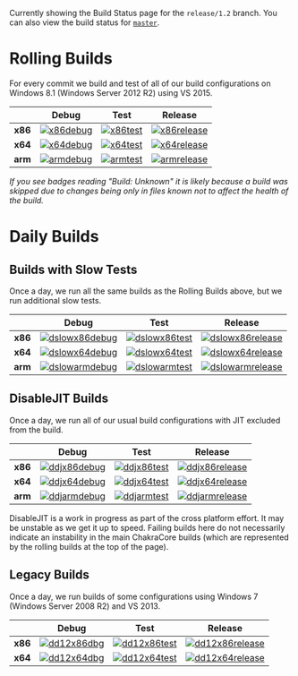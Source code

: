 Currently showing the Build Status page for the `release/1.2` branch. You can also view the build status for [`master`](https://github.com/Microsoft/ChakraCore/wiki/Build-Status).

# Rolling Builds

For every commit we build and test of all of our build configurations on Windows 8.1 (Windows Server 2012 R2) using VS 2015.

|         | __Debug__ | __Test__ | __Release__ |
|:-------:|:---------:|:--------:|:-----------:|
| __x86__ | [![x86debug][x86dbgicon]][x86dbglink] | [![x86test][x86testicon]][x86testlink] | [![x86release][x86relicon]][x86rellink] |
| __x64__ | [![x64debug][x64dbgicon]][x64dbglink] | [![x64test][x64testicon]][x64testlink] | [![x64release][x64relicon]][x64rellink] |
| __arm__ | [![armdebug][armdbgicon]][armdbglink] | [![armtest][armtesticon]][armtestlink] | [![armrelease][armrelicon]][armrellink] |

*If you see badges reading "Build: Unknown" it is likely because a build was skipped due to changes being only in files known not to affect the health of the build.*

[x86dbgicon]: http://dotnet-ci.cloudapp.net/job/Microsoft_ChakraCore/job/release_1.2/job/x86_debug/badge/icon
[x86dbglink]: http://dotnet-ci.cloudapp.net/job/Microsoft_ChakraCore/job/release_1.2/job/x86_debug/
[x86testicon]: http://dotnet-ci.cloudapp.net/job/Microsoft_ChakraCore/job/release_1.2/job/x86_test/badge/icon
[x86testlink]: http://dotnet-ci.cloudapp.net/job/Microsoft_ChakraCore/job/release_1.2/job/x86_test/
[x86relicon]: http://dotnet-ci.cloudapp.net/job/Microsoft_ChakraCore/job/release_1.2/job/x86_release/badge/icon
[x86rellink]: http://dotnet-ci.cloudapp.net/job/Microsoft_ChakraCore/job/release_1.2/job/x86_release/

[x64dbgicon]: http://dotnet-ci.cloudapp.net/job/Microsoft_ChakraCore/job/release_1.2/job/x64_debug/badge/icon
[x64dbglink]: http://dotnet-ci.cloudapp.net/job/Microsoft_ChakraCore/job/release_1.2/job/x64_debug/
[x64testicon]: http://dotnet-ci.cloudapp.net/job/Microsoft_ChakraCore/job/release_1.2/job/x64_test/badge/icon
[x64testlink]: http://dotnet-ci.cloudapp.net/job/Microsoft_ChakraCore/job/release_1.2/job/x64_test/
[x64relicon]: http://dotnet-ci.cloudapp.net/job/Microsoft_ChakraCore/job/release_1.2/job/x64_release/badge/icon
[x64rellink]: http://dotnet-ci.cloudapp.net/job/Microsoft_ChakraCore/job/release_1.2/job/x64_release/

[armdbgicon]: http://dotnet-ci.cloudapp.net/job/Microsoft_ChakraCore/job/release_1.2/job/arm_debug/badge/icon
[armdbglink]: http://dotnet-ci.cloudapp.net/job/Microsoft_ChakraCore/job/release_1.2/job/arm_debug/
[armtesticon]: http://dotnet-ci.cloudapp.net/job/Microsoft_ChakraCore/job/release_1.2/job/arm_test/badge/icon
[armtestlink]: http://dotnet-ci.cloudapp.net/job/Microsoft_ChakraCore/job/release_1.2/job/arm_test/
[armrelicon]: http://dotnet-ci.cloudapp.net/job/Microsoft_ChakraCore/job/release_1.2/job/arm_release/badge/icon
[armrellink]: http://dotnet-ci.cloudapp.net/job/Microsoft_ChakraCore/job/release_1.2/job/arm_release/

# Daily Builds

## Builds with Slow Tests

Once a day, we run all the same builds as the Rolling Builds above, but we run additional slow tests.

|         | __Debug__ | __Test__ | __Release__ |
|:-------:|:---------:|:--------:|:-----------:|
| __x86__ | [![dslowx86debug][dslowx86dbgicon]][dslowx86dbglink] | [![dslowx86test][dslowx86testicon]][dslowx86testlink] | [![dslowx86release][dslowx86relicon]][dslowx86rellink] |
| __x64__ | [![dslowx64debug][dslowx64dbgicon]][dslowx64dbglink] | [![dslowx64test][dslowx64testicon]][dslowx64testlink] | [![dslowx64release][dslowx64relicon]][dslowx64rellink] |
| __arm__ | [![dslowarmdebug][dslowarmdbgicon]][dslowarmdbglink] | [![dslowarmtest][dslowarmtesticon]][dslowarmtestlink] | [![dslowarmrelease][dslowarmrelicon]][dslowarmrellink] |

[dslowx86dbgicon]: http://dotnet-ci.cloudapp.net/job/Microsoft_ChakraCore/job/release_1.2/job/daily_slow_x86_debug/badge/icon
[dslowx86dbglink]: http://dotnet-ci.cloudapp.net/job/Microsoft_ChakraCore/job/release_1.2/job/daily_slow_x86_debug/
[dslowx86testicon]: http://dotnet-ci.cloudapp.net/job/Microsoft_ChakraCore/job/release_1.2/job/daily_slow_x86_test/badge/icon
[dslowx86testlink]: http://dotnet-ci.cloudapp.net/job/Microsoft_ChakraCore/job/release_1.2/job/daily_slow_x86_test/
[dslowx86relicon]: http://dotnet-ci.cloudapp.net/job/Microsoft_ChakraCore/job/release_1.2/job/daily_slow_x86_release/badge/icon
[dslowx86rellink]: http://dotnet-ci.cloudapp.net/job/Microsoft_ChakraCore/job/release_1.2/job/daily_slow_x86_release/

[dslowx64dbgicon]: http://dotnet-ci.cloudapp.net/job/Microsoft_ChakraCore/job/release_1.2/job/daily_slow_x64_debug/badge/icon
[dslowx64dbglink]: http://dotnet-ci.cloudapp.net/job/Microsoft_ChakraCore/job/release_1.2/job/daily_slow_x64_debug/
[dslowx64testicon]: http://dotnet-ci.cloudapp.net/job/Microsoft_ChakraCore/job/release_1.2/job/daily_slow_x64_test/badge/icon
[dslowx64testlink]: http://dotnet-ci.cloudapp.net/job/Microsoft_ChakraCore/job/release_1.2/job/daily_slow_x64_test/
[dslowx64relicon]: http://dotnet-ci.cloudapp.net/job/Microsoft_ChakraCore/job/release_1.2/job/daily_slow_x64_release/badge/icon
[dslowx64rellink]: http://dotnet-ci.cloudapp.net/job/Microsoft_ChakraCore/job/release_1.2/job/daily_slow_x64_release/

[dslowarmdbgicon]: http://dotnet-ci.cloudapp.net/job/Microsoft_ChakraCore/job/release_1.2/job/daily_slow_arm_debug/badge/icon
[dslowarmdbglink]: http://dotnet-ci.cloudapp.net/job/Microsoft_ChakraCore/job/release_1.2/job/daily_slow_arm_debug/
[dslowarmtesticon]: http://dotnet-ci.cloudapp.net/job/Microsoft_ChakraCore/job/release_1.2/job/daily_slow_arm_test/badge/icon
[dslowarmtestlink]: http://dotnet-ci.cloudapp.net/job/Microsoft_ChakraCore/job/release_1.2/job/daily_slow_arm_test/
[dslowarmrelicon]: http://dotnet-ci.cloudapp.net/job/Microsoft_ChakraCore/job/release_1.2/job/daily_slow_arm_release/badge/icon
[dslowarmrellink]: http://dotnet-ci.cloudapp.net/job/Microsoft_ChakraCore/job/release_1.2/job/daily_slow_arm_release/


## DisableJIT Builds

Once a day, we run all of our usual build configurations with JIT excluded from the build.

|         | __Debug__ | __Test__ | __Release__ |
|:-------:|:---------:|:--------:|:-----------:|
| __x86__ | [![ddjx86debug][ddjx86dbgicon]][ddjx86dbglink] | [![ddjx86test][ddjx86testicon]][ddjx86testlink] | [![ddjx86release][ddjx86relicon]][ddjx86rellink] |
| __x64__ | [![ddjx64debug][ddjx64dbgicon]][ddjx64dbglink] | [![ddjx64test][ddjx64testicon]][ddjx64testlink] | [![ddjx64release][ddjx64relicon]][ddjx64rellink] |
| __arm__ | [![ddjarmdebug][ddjarmdbgicon]][ddjarmdbglink] | [![ddjarmtest][ddjarmtesticon]][ddjarmtestlink] | [![ddjarmrelease][ddjarmrelicon]][ddjarmrellink] |

[ddjx86dbgicon]: http://dotnet-ci.cloudapp.net/job/Microsoft_ChakraCore/job/release_1.2/job/daily_disablejit_x86_debug/badge/icon
[ddjx86dbglink]: http://dotnet-ci.cloudapp.net/job/Microsoft_ChakraCore/job/release_1.2/job/daily_disablejit_x86_debug/
[ddjx86testicon]: http://dotnet-ci.cloudapp.net/job/Microsoft_ChakraCore/job/release_1.2/job/daily_disablejit_x86_test/badge/icon
[ddjx86testlink]: http://dotnet-ci.cloudapp.net/job/Microsoft_ChakraCore/job/release_1.2/job/daily_disablejit_x86_test/
[ddjx86relicon]: http://dotnet-ci.cloudapp.net/job/Microsoft_ChakraCore/job/release_1.2/job/daily_disablejit_x86_release/badge/icon
[ddjx86rellink]: http://dotnet-ci.cloudapp.net/job/Microsoft_ChakraCore/job/release_1.2/job/daily_disablejit_x86_release/

[ddjx64dbgicon]: http://dotnet-ci.cloudapp.net/job/Microsoft_ChakraCore/job/release_1.2/job/daily_disablejit_x64_debug/badge/icon
[ddjx64dbglink]: http://dotnet-ci.cloudapp.net/job/Microsoft_ChakraCore/job/release_1.2/job/daily_disablejit_x64_debug/
[ddjx64testicon]: http://dotnet-ci.cloudapp.net/job/Microsoft_ChakraCore/job/release_1.2/job/daily_disablejit_x64_test/badge/icon
[ddjx64testlink]: http://dotnet-ci.cloudapp.net/job/Microsoft_ChakraCore/job/release_1.2/job/daily_disablejit_x64_test/
[ddjx64relicon]: http://dotnet-ci.cloudapp.net/job/Microsoft_ChakraCore/job/release_1.2/job/daily_disablejit_x64_release/badge/icon
[ddjx64rellink]: http://dotnet-ci.cloudapp.net/job/Microsoft_ChakraCore/job/release_1.2/job/daily_disablejit_x64_release/

[ddjarmdbgicon]: http://dotnet-ci.cloudapp.net/job/Microsoft_ChakraCore/job/release_1.2/job/daily_disablejit_arm_debug/badge/icon
[ddjarmdbglink]: http://dotnet-ci.cloudapp.net/job/Microsoft_ChakraCore/job/release_1.2/job/daily_disablejit_arm_debug/
[ddjarmtesticon]: http://dotnet-ci.cloudapp.net/job/Microsoft_ChakraCore/job/release_1.2/job/daily_disablejit_arm_test/badge/icon
[ddjarmtestlink]: http://dotnet-ci.cloudapp.net/job/Microsoft_ChakraCore/job/release_1.2/job/daily_disablejit_arm_test/
[ddjarmrelicon]: http://dotnet-ci.cloudapp.net/job/Microsoft_ChakraCore/job/release_1.2/job/daily_disablejit_arm_release/badge/icon
[ddjarmrellink]: http://dotnet-ci.cloudapp.net/job/Microsoft_ChakraCore/job/release_1.2/job/daily_disablejit_arm_release/

DisableJIT is a work in progress as part of the cross platform effort. It may be unstable as we get it up to speed. Failing builds here do not necessarily indicate an instability in the main ChakraCore builds (which are represented by the rolling builds at the top of the page).

## Legacy Builds

Once a day, we run builds of some configurations using Windows 7 (Windows Server 2008 R2) and VS 2013.

|         | __Debug__ | __Test__ | __Release__ |
|:-------:|:---------------:|:--------------:|:-----------------:|
| __x86__ | [![dd12x86dbg][dd12x86dbgicon]][dd12x86dbglink] | [![dd12x86test][dd12x86testicon]][dd12x86testlink] | [![dd12x86release][dd12x86relicon]][dd12x86rellink] |
| __x64__ | [![dd12x64dbg][dd12x64dbgicon]][dd12x64dbglink] | [![dd12x64test][dd12x64testicon]][dd12x64testlink] | [![dd12x64release][dd12x64relicon]][dd12x64rellink] |

[dd12x86dbgicon]: http://dotnet-ci.cloudapp.net/job/Microsoft_ChakraCore/job/release_1.2/job/daily_dev12_x86_debug/badge/icon
[dd12x86dbglink]: http://dotnet-ci.cloudapp.net/job/Microsoft_ChakraCore/job/release_1.2/job/daily_dev12_x86_debug/
[dd12x86testicon]: http://dotnet-ci.cloudapp.net/job/Microsoft_ChakraCore/job/release_1.2/job/daily_dev12_x86_test/badge/icon
[dd12x86testlink]: http://dotnet-ci.cloudapp.net/job/Microsoft_ChakraCore/job/release_1.2/job/daily_dev12_x86_test/
[dd12x86relicon]: http://dotnet-ci.cloudapp.net/job/Microsoft_ChakraCore/job/release_1.2/job/daily_dev12_x86_release/badge/icon
[dd12x86rellink]: http://dotnet-ci.cloudapp.net/job/Microsoft_ChakraCore/job/release_1.2/job/daily_dev12_x86_release/

[dd12x64dbgicon]: http://dotnet-ci.cloudapp.net/job/Microsoft_ChakraCore/job/release_1.2/job/daily_dev12_x64_debug/badge/icon
[dd12x64dbglink]: http://dotnet-ci.cloudapp.net/job/Microsoft_ChakraCore/job/release_1.2/job/daily_dev12_x64_debug/
[dd12x64testicon]: http://dotnet-ci.cloudapp.net/job/Microsoft_ChakraCore/job/release_1.2/job/daily_dev12_x64_test/badge/icon
[dd12x64testlink]: http://dotnet-ci.cloudapp.net/job/Microsoft_ChakraCore/job/release_1.2/job/daily_dev12_x64_test/
[dd12x64relicon]: http://dotnet-ci.cloudapp.net/job/Microsoft_ChakraCore/job/release_1.2/job/daily_dev12_x64_release/badge/icon
[dd12x64rellink]: http://dotnet-ci.cloudapp.net/job/Microsoft_ChakraCore/job/release_1.2/job/daily_dev12_x64_release/
